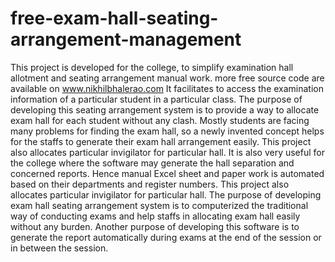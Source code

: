 # free-exam-hall-seating-arrangement-management
This project is developed for the college, to simplify examination hall allotment and seating arrangement manual work. more free source code are available on www.nikhilbhalerao.com It facilitates to access the examination information of a particular student in a particular class. The purpose of developing this seating arrangement system is to provide a way to allocate exam hall for each student without any clash. Mostly students are facing many problems for finding the exam hall, so a newly invented concept helps for the staffs to generate their exam hall arrangement easily. This project also allocates particular invigilator for particular hall. It is also very useful for the college where the software may generate the hall separation and concerned reports. Hence manual Excel sheet and paper work is automated based on their departments and register numbers. This project also allocates particular invigilator for particular hall. The purpose of developing exam hall seating arrangement system is to computerized the traditional way of conducting exams and help staffs in allocating exam hall easily without any burden. Another purpose of developing this software is to generate the report automatically during exams at the end of the session or in between the session. 
